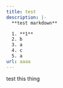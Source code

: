 ```yaml
---
title: test
description: |-
  **test markdown**

  1. **1**
  2. b
  3. a
  4. c
  5. a
url: aaaa
---
```

test this thing